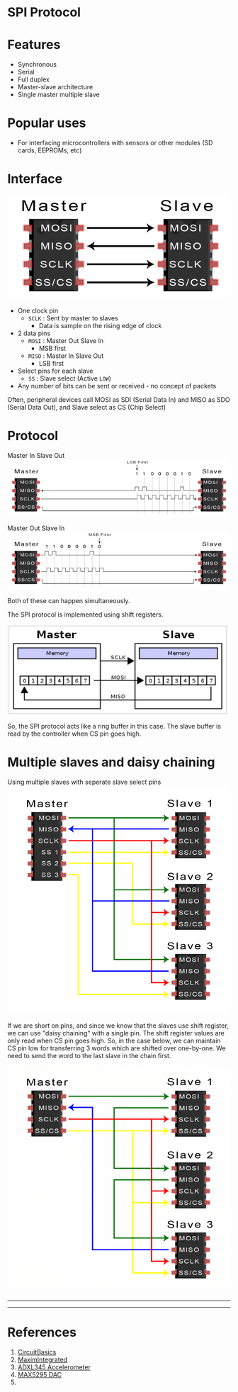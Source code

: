 # SPI Protocol

# Features

- Synchronous
- Serial
- Full duplex
- Master-slave architecture
- Single master multiple slave

# Popular uses
- For interfacing microcontrollers with sensors or other modules (SD cards, EEPROMs, etc)

# Interface

![](./docs/spi_circuit.png)

- One clock pin
  - ```SCLK```    : Sent by master to slaves
    - Data is sample on the rising edge of clock
- 2 data pins
  - ```MOSI```    : Master Out Slave In
    - MSB first
  - ```MISO```    : Master In Slave Out
    - LSB first
- Select pins for each slave
  - ```SS```      : Slave select (Active ```LOW```)
- Any number of bits can be sent or received - no concept of packets

Often, peripheral devices call MOSI as SDI (Serial Data In) and MISO as SDO (Serial Data Out), and Slave select as CS (Chip Select)

# Protocol

Master In Slave Out
![](./docs/spi_miso.png)

Master Out Slave In
![](./docs/spi_mosi.png)

Both of these can happen simultaneously. 

The SPI protocol is implemented using shift registers.

![](./docs/spi_ringbuff.png)

So, the SPI protocol acts like a ring buffer in this case. The slave buffer is read by the controller when CS pin goes high.

# Multiple slaves and daisy chaining

Using multiple slaves with seperate slave select pins
![SPI multiple slaves](./docs/spi_circuit_multiple_slaves.png)

If we are short on pins, and since we know that the slaves use shift register, we can use "daisy chaining" with a single pin. The shift register values are only read when CS pin goes high. So, in the case below, we can maintain CS pin low for transferring 3 words which are shifted over one-by-one. We need to send the word to the last slave in the chain first.

![SPI daisy chaining](./docs/spi_circuit_daisy_chaining.png)

---

---

# References

1) [CircuitBasics](https://www.circuitbasics.com/basics-of-the-spi-communication-protocol/)
2) [MaximIntegrated](https://www.maximintegrated.com/en/design/technical-documents/app-notes/3/3947.html)
3) [ADXL345 Accelerometer](https://www.analog.com/media/en/technical-documentation/data-sheets/ADXL345.pdf)
4) [MAX5295 DAC](https://datasheets.maximintegrated.com/en/ds/MAX5290-MAX5295.pdf)
5) 